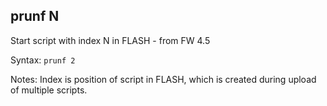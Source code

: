## prunf N

Start script with index N in FLASH - from FW 4.5

Syntax: `prunf 2`

Notes: Index is position of script in FLASH, which is created during upload of multiple scripts.


